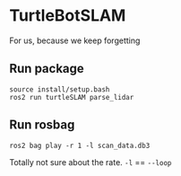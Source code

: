 # TurtleBotSLAM
For us, because we keep forgetting
## Run package
```
source install/setup.bash
ros2 run turtleSLAM parse_lidar
```
## Run rosbag
```
ros2 bag play -r 1 -l scan_data.db3
```
Totally not sure about the rate. `-l` == `--loop`
